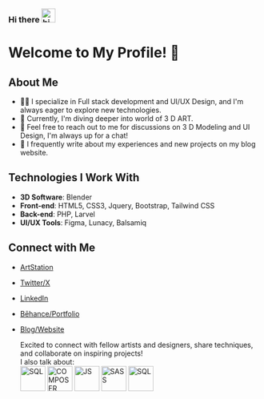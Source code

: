 ### Hi there <img src="https://user-images.githubusercontent.com/1303154/88677602-1635ba80-d120-11ea-84d8-d263ba5fc3c0.gif" width="28px" alt="hi">
# Welcome to My Profile! 🚀

## About Me

- 👨‍💻 I specialize in Full stack development and UI/UX Design, and I'm always eager to explore new technologies.
- 🌱 Currently, I'm diving deeper into world of 3 D ART.
- 💬 Feel free to reach out to me for discussions on 3 D Modeling and UI Design, I'm always up for a chat!
- 📝 I frequently write about my experiences and new projects on my blog website.

## Technologies I Work With

- **3D Software**: Blender
- **Front-end**: HTML5, CSS3, Jquery, Bootstrap, Tailwind CSS
- **Back-end**: PHP, Larvel
- **UI/UX Tools**: Figma, Lunacy, Balsamiq

## Connect with Me

- [ArtStation](https://www.artstation.com/kwizeracaleb8)
- [Twitter/X](https://twitter.com/KwizeraCaleb)
- [LinkedIn](https://www.linkedin.com/in/kwizera-caleb-391716292/)
- [Bēhance/Portfolio](https://www.behance.net/kwizeracaleb)
- [Blog/Website](https://designui.infinityfreeapp.com)

  Excited to connect with fellow artists and designers, share techniques, and collaborate on inspiring projects!<br>
  I also talk about:<br>
   <img src="https://github.com/KWIZERA-CALEB/KWIZERA-CALEB/assets/146452204/ed7de1f5-bba1-4e55-ac2d-8e027b3debdc.png" alt="SQL" width="50" height="50"> <img src="https://github.com/KWIZERA-CALEB/KWIZERA-CALEB/assets/146452204/ff2182db-19fe-4213-abca-b1339c9224d4.png" alt="COMPOSER" width="50" height="50"> <img src="https://github.com/KWIZERA-CALEB/KWIZERA-CALEB/assets/146452204/b4e881fb-be16-4854-9ce5-feedc58ad067.png" alt="JS" width="50" height="50"> <img src="https://github.com/KWIZERA-CALEB/KWIZERA-CALEB/assets/146452204/5a435baa-4f73-4456-9643-c5742144e522.png" alt="SASS" width="50" height="50"> <img src="https://github.com/KWIZERA-CALEB/KWIZERA-CALEB/assets/146452204/b5efafbf-1e3e-461e-8181-1561909f2b15.png" alt="SQL" width="50" height="50">

  
 

